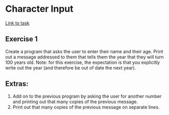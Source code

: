 # Character Input
[Link to task](https://www.practicepython.org/exercise/2014/01/29/01-character-input.html)
## Exercise 1
Create a program that asks the user to enter their name and their age.
Print out a message addressed to them that tells them the year that they will turn 100 years old. 
Note: for this exercise, the expectation is that you explicitly write out the year
(and therefore be out of date the next year).

## Extras:

1. Add on to the previous program by asking the user for another number and printing out that many copies of the previous message. 
2. Print out that many copies of the previous message on separate lines.
